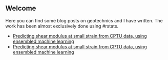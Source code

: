 ## Welcome

Here you can find some blog posts on geotechnics and I have written. The work has been almost exclusively done using #rstats.
<br>
- [Predicting shear modulus at small strain from CPTU data, using ensembled machine learning](https://erdirstats.github.io/small-strain-stiffness-final-02.html)
- [Predicting shear modulus at small strain from CPTU data, using ensembled machine learning](https://erdirstats.github.io/small-strain-stiffness-final-02.html)
